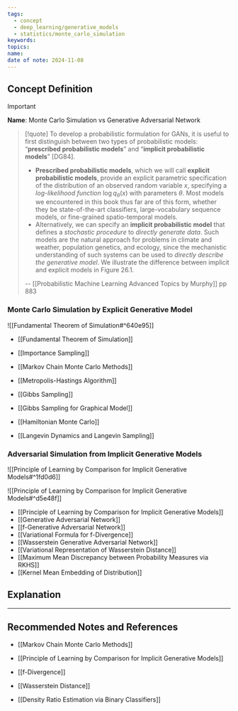 ```yaml
---
tags:
  - concept
  - deep_learning/generative_models
  - statistics/monte_carlo_simulation
keywords: 
topics: 
name: 
date of note: 2024-11-08
---
```


## Concept Definition

>[!important]
>**Name**: Monte Carlo Simulation vs Generative Adversarial Network

>[!quote]
>To develop a probabilistic formulation for GANs, it is useful to first distinguish between two types of probabilistic models: “**prescribed probabilistic models**” and “**implicit probabilistic models**” [DG84]. 
>- **Prescribed probabilistic models**, which we will call **explicit probabilistic models**, provide an explicit parametric specification of the distribution of an observed random variable $x$, specifying a *log-likelihood function* $\log q_{\theta}(x)$ with parameters $\theta$. Most models we encountered in this book thus far are of this form, whether they be state-of-the-art classifiers, large-vocabulary sequence models, or fine-grained spatio-temporal models. 
>- Alternatively, we can specify an **implicit probabilistic model** that defines a *stochastic procedure* to *directly generate data*. Such models are the natural approach for problems in climate and weather, population genetics, and ecology, since the mechanistic understanding of such systems can be used to *directly describe the generative model*. We illustrate the difference between implicit and explicit models in Figure 26.1.
>
>-- [[Probabilistic Machine Learning Advanced Topics by Murphy]] pp 883


### Monte Carlo Simulation by Explicit Generative Model

![[Fundamental Theorem of Simulation#^640e95]]

- [[Fundamental Theorem of Simulation]]
- [[Importance Sampling]]
- [[Markov Chain Monte Carlo Methods]]

- [[Metropolis-Hastings Algorithm]]
- [[Gibbs Sampling]]
- [[Gibbs Sampling for Graphical Model]]


- [[Hamiltonian Monte Carlo]]
- [[Langevin Dynamics and Langevin Sampling]]

### Adversarial Simulation from Implicit Generative Models

![[Principle of Learning by Comparison for Implicit Generative Models#^1fd0d6]]

![[Principle of Learning by Comparison for Implicit Generative Models#^d5e48f]]


- [[Principle of Learning by Comparison for Implicit Generative Models]]
- [[Generative Adversarial Network]]
- [[f-Generative Adversarial Network]]
- [[Variational Formula for f-Divergence]]
- [[Wasserstein Generative Adversarial Network]]
- [[Variational Representation of Wasserstein Distance]]
- [[Maximum Mean Discrepancy between Probability Measures via RKHS]]
- [[Kernel Mean Embedding of Distribution]]




## Explanation





-----------
##  Recommended Notes and References


- [[Markov Chain Monte Carlo Methods]]
- [[Principle of Learning by Comparison for Implicit Generative Models]]

- [[f-Divergence]]
- [[Wasserstein Distance]]
- [[Density Ratio Estimation via Binary Classifiers]]